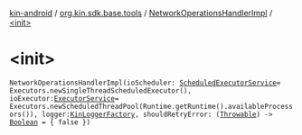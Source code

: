 [kin-android](../../index.md) / [org.kin.sdk.base.tools](../index.md) / [NetworkOperationsHandlerImpl](index.md) / [&lt;init&gt;](./-init-.md)

# &lt;init&gt;

`NetworkOperationsHandlerImpl(ioScheduler: `[`ScheduledExecutorService`](https://docs.oracle.com/javase/6/docs/api/java/util/concurrent/ScheduledExecutorService.html)` = Executors.newSingleThreadScheduledExecutor(), ioExecutor: `[`ExecutorService`](https://docs.oracle.com/javase/6/docs/api/java/util/concurrent/ExecutorService.html)` = Executors.newScheduledThreadPool(Runtime.getRuntime().availableProcessors()), logger: `[`KinLoggerFactory`](../-kin-logger-factory/index.md)`, shouldRetryError: (`[`Throwable`](https://kotlinlang.org/api/latest/jvm/stdlib/kotlin/-throwable/index.html)`) -> `[`Boolean`](https://kotlinlang.org/api/latest/jvm/stdlib/kotlin/-boolean/index.html)` = { false })`